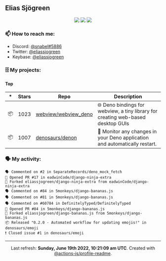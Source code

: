 ## Elias Sjögreen

<p align="center">
  <img src="https://img.shields.io/badge/🎂-dec. 2003-success" />
  <img src="https://img.shields.io/badge/🌎-Stockholm-informational" />
  <img src="https://img.shields.io/badge/👦-He/Him-informational" />
</p>

### 📫 How to reach me:

- Discord: [@snabel#5886](https://discord.com/users/267978757799673866)
- Twitter: [@eliassjogreen](https://twitter.com/eliassjogreen)
- Keybase: [@eliassjogreen](https://keybase.io/eliassjogreen)

### 🗄 My projects:

#### Top
|*|Stars|Repo|Description|
|---|---|---|---|
| 📦 | 1023 | [webview/webview_deno](https://github.com/webview/webview_deno) | 🌐 Deno bindings for webview, a tiny library for creating web-based desktop GUIs |
| 📦 | 1007 | [denosaurs/denon](https://github.com/denosaurs/denon) | 👀 Monitor any changes in your Deno application and automatically restart. |

### 🗣 My activity:

```
🗣 Commented on #2 in SeparateRecords/deno_mock_fetch
💪 Opened PR #17 in eadwinCode/django-ninja-extra
🍴 Forked eliassjogreen/django-ninja-extra from eadwinCode/django-ninja-extra
🗣 Commented on #84 in 5monkeys/django-bananas.js
🗣 Commented on #81 in 5monkeys/django-bananas.js
🗣 Commented on #60784 in DefinitelyTyped/DefinitelyTyped
💪 Opened PR #84 in 5monkeys/django-bananas.js
🍴 Forked eliassjogreen/django-bananas.js from 5monkeys/django-bananas.js
📦 Released "0.2.0 - Automated workflow for updating emojis!" in denosaurs/emoji
❗️ Closed issue #1 in denosaurs/emoji
```

------------
<p align="center">Last refresh: <b>Sunday, June 19th 2022, 10:21:09 am UTC</b>. Created with <a href=https://github.com/marketplace/actions/profile-readme>@actions-js/profile-readme</a>.</p>
